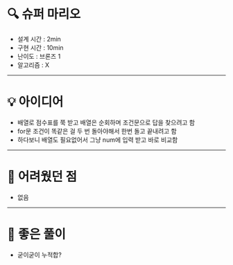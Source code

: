 # 🔍 슈퍼 마리오
- 설계 시간 : 2min
- 구현 시간 : 10min
- 난이도 : 브론즈 1
- 알고리즘 : X

---

# 💡 아이디어

- 배열로 점수표를 쭉 받고 배열은 순회하며 조건문으로 답을 찾으려고 함
- for문 조건이 똑같은 걸 두 번 돌아야해서 한번 돌고 끝내려고 함
- 하다보니 배열도 필요없어서 그냥 num에 입력 받고 바로 비교함

---

# 🧠 어려웠던 점

- 없음

---

# 🧐 좋은 풀이

- 굳이굳이 누적합?
